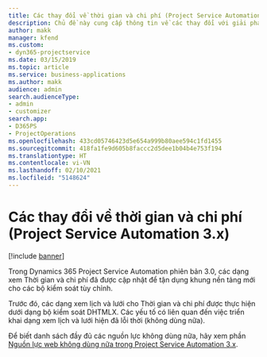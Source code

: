 ```yaml
---
title: Các thay đổi về thời gian và chi phí (Project Service Automation 3.x)
description: Chủ đề này cung cấp thông tin về các thay đổi với giải pháp cho Thời gian và chi phí.
author: makk
manager: kfend
ms.custom:
- dyn365-projectservice
ms.date: 03/15/2019
ms.topic: article
ms.service: business-applications
ms.author: makk
audience: admin
search.audienceType:
- admin
- customizer
search.app:
- D365PS
- ProjectOperations
ms.openlocfilehash: 433cd05746423d5e654a999b80aee594c1fd1455
ms.sourcegitcommit: 418fa1fe9d605b8faccc2d5dee1b04b4e753f194
ms.translationtype: HT
ms.contentlocale: vi-VN
ms.lasthandoff: 02/10/2021
ms.locfileid: "5148624"
---
```

# <a name="time-and-expense-changes-project-service-automation-3x"></a>Các thay đổi về thời gian và chi phí (Project Service Automation 3.x)

[!include [banner](../../includes/psa-now-project-operations.md)]

Trong Dynamics 365 Project Service Automation phiên bản 3.0, các dạng xem Thời gian và chi phí đã được cập nhật để tận dụng khung nền tảng mới cho các bộ kiểm soát tùy chỉnh.

Trước đó, các dạng xem lịch và lưới cho Thời gian và chi phí được thực hiện dưới dạng bộ kiểm soát DHTMLX. Các yếu tố có liên quan đến việc triển khai dạng xem lịch và lưới hiện đã lỗi thời (không dùng nữa).

Để biết danh sách đầy đủ các nguồn lực không dùng nữa, hãy xem phần [Nguồn lực web không dùng nữa trong Project Service Automation 3.x](web-resources-deprecated-v3.x.md).
